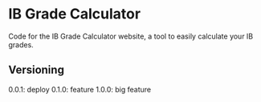 # IB Grade Calculator

Code for the IB Grade Calculator website, a tool to easily calculate your IB grades.

## Versioning

0.0.1: deploy
0.1.0: feature
1.0.0: big feature
